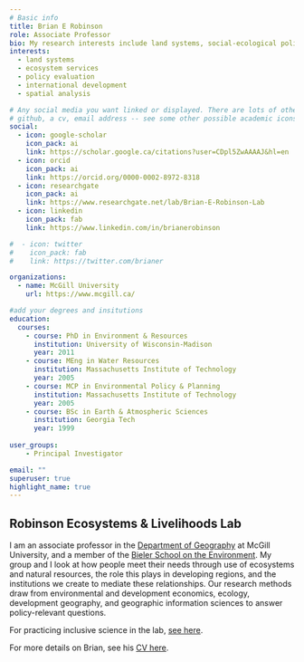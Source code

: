 ```yaml
---
# Basic info
title: Brian E Robinson
role: Associate Professor
bio: My research interests include land systems, social-ecological policy, and statistics.
interests:
  - land systems
  - ecosystem services
  - policy evaluation
  - international development
  - spatial analysis

# Any social media you want linked or displayed. There are lots of other options here if you want to add a link for 
# github, a cv, email address -- see some other possible academic icons to link: https://jpswalsh.github.io/academicons/
social:
  - icon: google-scholar
    icon_pack: ai
    link: https://scholar.google.ca/citations?user=CDpl5ZwAAAAJ&hl=en
  - icon: orcid
    icon_pack: ai
    link: https://orcid.org/0000-0002-8972-8318
  - icon: researchgate
    icon_pack: ai
    link: https://www.researchgate.net/lab/Brian-E-Robinson-Lab
  - icon: linkedin
    icon_pack: fab
    link: https://www.linkedin.com/in/brianerobinson

#  - icon: twitter
#    icon_pack: fab
#    link: https://twitter.com/brianer

organizations:
  - name: McGill University
    url: https://www.mcgill.ca/

#add your degrees and insitutions
education:
  courses:
    - course: PhD in Environment & Resources
      institution: University of Wisconsin-Madison
      year: 2011
    - course: MEng in Water Resources
      institution: Massachusetts Institute of Technology
      year: 2005
    - course: MCP in Environmental Policy & Planning
      institution: Massachusetts Institute of Technology
      year: 2005
    - course: BSc in Earth & Atmospheric Sciences
      institution: Georgia Tech
      year: 1999
      
user_groups:
    - Principal Investigator

email: ""
superuser: true
highlight_name: true
---
```


## Robinson Ecosystems & Livelihoods Lab

I am an associate professor in the [Department of Geography](https://www.mcgill.ca/geography/) at McGill University, and a member of the [Bieler School on the Environment](https://www.mcgill.ca/environment/). My group and I look at how people meet their needs through use of ecosystems and natural resources, the role this plays in developing regions, and the institutions we create to mediate these relationships. Our research methods draw from environmental and development economics, ecology, development geography, and geographic information sciences to answer policy-relevant questions.

For practicing inclusive science in the lab, [see here](https://drber.netlify.app/edi/).

For more details on Brian, see his [CV here](/uploads/robinson_CV.pdf).

